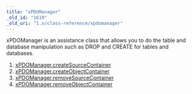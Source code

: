 ```yaml
---
title: "xPDOManager"
_old_id: "1619"
_old_uri: "1.x/class-reference/xpdomanager"
---
```


xPDOManager is an assistance class that allows you to do the table and database manipulation such as DROP and CREATE for tables and databases.

1. [xPDOManager.createSourceContainer](/xpdo/1.x/class-reference/xpdomanager/xpdomanager.createsourcecontainer)
2. [xPDOManager.createObjectContainer](/xpdo/1.x/class-reference/xpdomanager/xpdomanager.createobjectcontainer)
3. [xPDOManager.removeSourceContainer](/xpdo/1.x/class-reference/xpdomanager/xpdomanager.removesourcecontainer)
4. [xPDOManager.removeObjectContainer](/xpdo/1.x/class-reference/xpdomanager/xpdomanager.removeobjectcontainer)